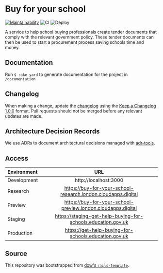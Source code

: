 # Buy for your school

[![Maintainability](https://api.codeclimate.com/v1/badges/f119cce1678a8a67cca7/maintainability)](https://codeclimate.com/github/DFE-Digital/buy-for-your-school/maintainability)
![CI](https://github.com/DFE-Digital/buy-for-your-school/actions/workflows/continuous-integration.yml/badge.svg)
![Deploy](https://github.com/DFE-Digital/buy-for-your-school/actions/workflows/deploy.yml/badge.svg)

A service to help school buying professionals create tender documents that comply with the relevant government policy.
These tender documents can then be used to start a procurement process saving schools time and money.

## Documentation

Run `$ rake yard` to generate documentation for the project in `/documentation`

## Changelog

When making a change, update the [changelog](CHANGELOG.md) using the
[Keep a Changelog 1.0.0](https://keepachangelog.com/en/1.0.0/) format.
Pull requests should not be merged before any relevant updates are made.

## Architecture Decision Records

We use ADRs to document architectural decisions managed with [adr-tools](https://github.com/npryce/adr-tools).

## Access

| Environment    | URL                                                            |
| :------------- | :------------------------------------------------------------: |
|  Development   | http://localhost:3000                                          |
|  Research      | https://buy-for-your-school-research.london.cloudapps.digital  |
|  Preview       | https://buy-for-your-school-preview.london.cloudapps.digital   |
|  Staging       | https://staging-get-help-buying-for-schools.education.gov.uk   |
|  Production    | https://get-help-buying-for-schools.education.gov.uk           |

## Source

This repository was bootstrapped from
[dxw's `rails-template`](https://github.com/dxw/rails-template).
